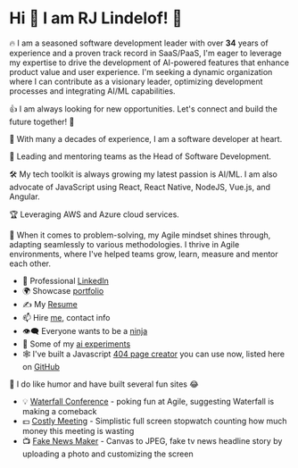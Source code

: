 

# Hi :wave: I am RJ Lindelof! :facepunch:
:fire: I am a seasoned software development leader with over **34** years of experience and a proven track record in SaaS/PaaS, I'm eager to leverage my expertise to drive the development of AI-powered features that enhance product value and user experience. I'm seeking a dynamic organization where I can contribute as a visionary leader, optimizing development processes and integrating AI/ML capabilities.

:thumbsup: I am always looking for new opportunities. Let's connect and build the future together! 🌟

:rocket: With many a decades of experience, I am a software developer at heart.

:office: Leading and mentoring teams as the Head of Software Development.

:hammer_and_wrench: My tech toolkit is always growing my latest passion is AI/ML. I am also advocate of JavaScript using React, React Native, NodeJS, Vue.js, and Angular. 

:trophy:  Leveraging AWS and Azure cloud services.

 :thinking: When it comes to problem-solving, my Agile mindset shines through, adapting seamlessly to various methodologies. I thrive in Agile environments, where I've helped teams grow, learn, measure and mentor each other. 
* :necktie:  Professional [LinkedIn](https://www.linkedin.com/in/rjlindelof/)  
* :earth_africa: Showcase [portfolio](https://rjl.link/) 
* :writing_hand: My [Resume](https://rjl.bio/) 
* :mailbox: Hire [me](https://rjl.dev/), contact info
* :eye_speech_bubble: Everyone wants to be a [ninja](https://rjl.ninja/)
* :gem: Some of my [ai experiments](https://rjl.ai/) 
* :spider_web: I've built a Javascript [404 page creator](https://rjl.codes/) you can use now, listed here on [GitHub](https://github.com/rjlsoftware/RJLCustom404)

:rofl: I do like humor and have built several fun sites :joy:
* :bulb: [Waterfall Conference](https://waterfallconf.com) - poking fun at Agile, suggesting Waterfall is making a comeback
* :dollar: [Costly Meeting](https://costlymeeting.com) - Simplistic full screen stopwatch counting how much money this meeting is wasting
* :tv: [Fake News Maker](https://fakenewsmaker.com) - Canvas to JPEG, fake tv news headline story by uploading a photo and customizing the screen
